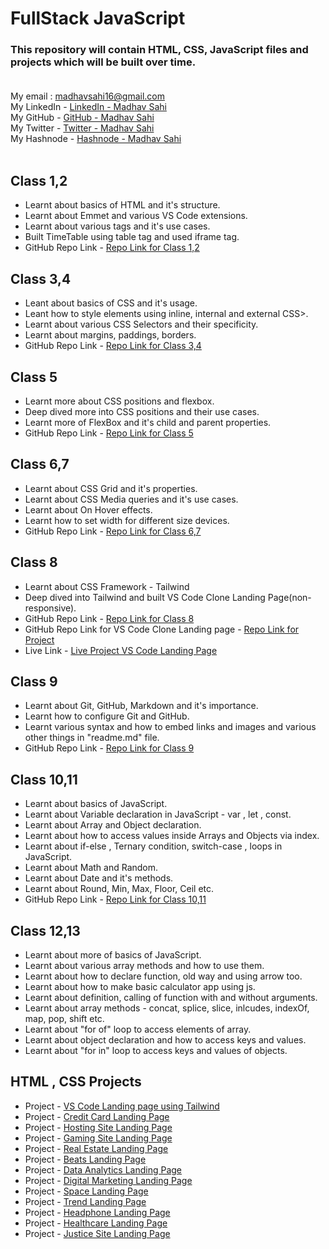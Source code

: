 # FullStack JavaScript 
### This repository will contain HTML, CSS, JavaScript files and projects which will be built over time. <br> <br>
My email : madhavsahi16@gmail.com <br>
My LinkedIn - [LinkedIn - Madhav Sahi](https://www.linkedin.com/in/madhav-sahi-6a2305161/ "LinkedIn")<br>
My GitHub - [GitHub - Madhav Sahi](https://github.com/MadhavSahi "GitHub") <br>
My Twitter - [Twitter - Madhav Sahi](https://twitter.com/Madhavvv_ "Twitter")<br>
My Hashnode - [Hashnode - Madhav Sahi](https://madhavsahi.hashnode.dev/ "Hashnode")<br><br>

## Class 1,2
- Learnt about basics of HTML and it's structure.
- Learnt about Emmet and various VS Code extensions.
- Learnt about various tags and it's use cases.
- Built TimeTable using table tag and used iframe tag.
- GitHub Repo Link - [Repo Link for Class 1,2](https://github.com/MadhavSahi/FullStack-JavaScript-2022-23/tree/main/Class-01%2C02-Basics-HTML_6%2C7Nov22/Basics_HTML "Repo Link") <br>
<!-- - GitHub Repo Link - <a href="https://github.com/MadhavSahi/FullStack-JavaScript-2022-23/tree/main/Class-1%2C2-Basics-HTML_6%2C7Nov22/Basics_HTML" data-toggle = "tooltip" title = "Repo Link" target="_blank">Repo Link for Class 1,2</a> -->

## Class 3,4
- Leant about basics of CSS and it's usage.
- Leant how to style elements using inline, internal and external CSS>.
- Learnt about various CSS Selectors and their specificity.
- Learnt about margins, paddings, borders.
- GitHub Repo Link - [Repo Link for Class 3,4](https://github.com/MadhavSahi/FullStack-JavaScript-2022-23/tree/main/Class-03%2C04-Basics-CSS_12%2C13Nov2022/Basics%20of%20CSS "Repo Link")

## Class 5
- Learnt more about CSS positions and flexbox.
- Deep dived more into CSS positions and their use cases.
- Learnt more of FlexBox and it's child and parent properties.
- GitHub Repo Link - [Repo Link for Class 5](https://github.com/MadhavSahi/FullStack-JavaScript-2022-23/tree/main/Class-05-Basics-CSS_19Nov2022/CSS_Basics "Repo Link")

## Class 6,7
- Learnt about CSS Grid and it's properties.
- Learnt about CSS Media queries and it's use cases.
- Learnt about On Hover effects.
- Learnt how to set width for different size devices.
- GitHub Repo Link - [Repo Link for Class 6,7](https://github.com/MadhavSahi/FullStack-JavaScript-2022-23/tree/main/Class-06%2C07-Basics-CSS_20Nov2022/CSS_basics "Repo Link")

## Class 8
- Learnt about CSS Framework - Tailwind
- Deep dived into Tailwind and built VS Code Clone Landing Page(non-responsive).
- GitHub Repo Link - [Repo Link for Class 8](https://github.com/MadhavSahi/FullStack-JavaScript-2022-23/tree/main/Class-08-Tailwind_27Nov2022 "Repo Link")
- GitHub Repo Link for VS Code Clone Landing page - [Repo Link for Project](https://github.com/MadhavSahi/FullStack-JavaScript-2022-23/tree/main/Class-08-Tailwind_27Nov2022/VSCode_Clone_Tailwind "Repo Link")
- Live Link - [Live Project VS Code Landing Page](https://madhavsahi-vscode-clone-tailwind.netlify.app/ "Live Link")

## Class 9
- Learnt about Git, GitHub, Markdown and it's importance.
- Learnt how to configure Git and GitHub.
- Learnt various syntax and how to embed links and images and various other things in "readme.md" file.
- GitHub Repo Link - [Repo Link for Class 9](https://github.com/MadhavSahi/FullStack-JavaScript-2022-23/tree/main/Class-09-Markdown_3Dec2022 "Repo Link")

## Class 10,11
- Learnt about basics of JavaScript.
- Learnt about Variable declaration in JavaScript - var , let , const.
- Learnt about Array and Object declaration.
- Learnt about how to access values inside Arrays and Objects via index.
- Learnt about if-else , Ternary condition, switch-case , loops in JavaScript.
- Learnt about Math and Random.
- Learnt about Date and it's methods.
- Learnt about Round, Min, Max, Floor, Ceil etc.
- GitHub Repo Link - [Repo Link for Class 10,11](https://github.com/MadhavSahi/FullStack-JavaScript-2022-23/tree/main/Class-10%2C11-JavaScript_10%2C11Dec2022 "Repo Link")

## Class 12,13
- Learnt about more of basics of JavaScript.
- Learnt about various array methods and how to use them.
- Learnt about how to declare function, old way and using arrow too.
- Learnt about how to make basic calculator app using js.
- Learnt about definition, calling of function with and without arguments.
- Learnt about array methods - concat, splice, slice, inlcudes, indexOf, map, pop, shift etc.
- Learnt about "for of" loop to access elements of array.
- Learnt about object declaration and how to access keys and values.
- Learnt about "for in" loop to access keys and values of objects.

## HTML , CSS Projects
- Project - [VS Code Landing page using Tailwind](https://github.com/MadhavSahi/FullStack-JavaScript-2022-23/tree/main/Class-08-Tailwind_27Nov2022/VSCode_Clone_Tailwind "Repo Link")
- Project - [Credit Card Landing Page](https://github.com/MadhavSahi/FullStack-JavaScript-2022-23/tree/main/Projects-Sols/12%20Dec%20Projects%20Sols%20-%20HTML%2CCSS/Project-1-Sol-Credit_Card_Page "Repo Link")
- Project - [Hosting Site Landing Page](https://github.com/MadhavSahi/FullStack-JavaScript-2022-23/tree/main/Projects-Sols/12%20Dec%20Projects%20Sols%20-%20HTML%2CCSS/Project-2-Sol-Hosting_Site_Page "Repo Link")
- Project - [Gaming Site Landing Page](https://github.com/MadhavSahi/FullStack-JavaScript-2022-23/tree/main/Projects-Sols/12%20Dec%20Projects%20Sols%20-%20HTML%2CCSS/Project-3-Sol-Gaming_Landing_Page "Repo Link")
- Project - [Real Estate Landing Page](https://github.com/MadhavSahi/FullStack-JavaScript-2022-23/tree/main/Projects-Sols/12%20Dec%20Projects%20Sols%20-%20HTML%2CCSS/Project-4-Sol_Real_Estate_Page "Repo Link")
- Project - [Beats Landing Page](https://github.com/MadhavSahi/FullStack-JavaScript-2022-23/tree/main/Projects-Sols/12%20Dec%20Projects%20Sols%20-%20HTML%2CCSS/Project-5-Sol-Beats_Landing_Page "Repo Link")
- Project - [Data Analytics Landing Page](https://github.com/MadhavSahi/FullStack-JavaScript-2022-23/tree/main/Projects-Sols/12%20Dec%20Projects%20Sols%20-%20HTML%2CCSS/Project-6-Sol-Data_Analytics_Page "Repo Link")
- Project - [Digital Marketing Landing Page](https://github.com/MadhavSahi/FullStack-JavaScript-2022-23/tree/main/Projects-Sols/20Nov-Project_Sols%20-%20HTML%2CCSS/Project-1-Sol "Repo Link")
- Project - [Space Landing Page](https://github.com/MadhavSahi/FullStack-JavaScript-2022-23/tree/main/Projects-Sols/20Nov-Project_Sols%20-%20HTML%2CCSS/Project-2-Sol "Repo Link")
- Project - [Trend Landing Page](https://github.com/MadhavSahi/FullStack-JavaScript-2022-23/tree/main/Projects-Sols/20Nov-Project_Sols%20-%20HTML%2CCSS/Project-3-Sol "Repo Link")
- Project - [Headphone Landing Page](https://github.com/MadhavSahi/FullStack-JavaScript-2022-23/tree/main/Projects-Sols/26%20Nov%20Project%20Sols%20-%20Tailwind/Project-1-Sol "Repo Link")
- Project - [Healthcare Landing Page](https://github.com/MadhavSahi/FullStack-JavaScript-2022-23/tree/main/Projects-Sols/26%20Nov%20Project%20Sols%20-%20Tailwind/Project-2-Sol "Repo Link")
- Project - [Justice Site Landing Page](https://github.com/MadhavSahi/FullStack-JavaScript-2022-23/tree/main/Projects-Sols/26%20Nov%20Project%20Sols%20-%20Tailwind/Project-3-Sol "Repo Link")
